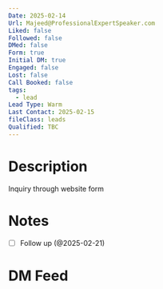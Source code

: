 ```yaml
---
Date: 2025-02-14
Url: Majeed@ProfessionalExpertSpeaker.com
Liked: false
Followed: false
DMed: false
Form: true
Initial DM: true
Engaged: false
Lost: false
Call Booked: false
tags:
  - lead
Lead Type: Warm
Last Contact: 2025-02-15
fileClass: leads
Qualified: TBC
---
```

# Description
Inquiry through website form
# Notes
- [ ] Follow up (@2025-02-21)
# DM Feed